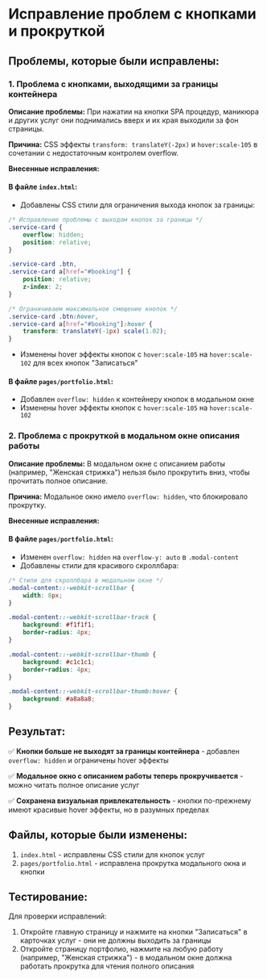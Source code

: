 # Исправление проблем с кнопками и прокруткой

## Проблемы, которые были исправлены:

### 1. Проблема с кнопками, выходящими за границы контейнера

**Описание проблемы:** При нажатии на кнопки SPA процедур, маникюра и других услуг они поднимались вверх и их края выходили за фон страницы.

**Причина:** CSS эффекты `transform: translateY(-2px)` и `hover:scale-105` в сочетании с недостаточным контролем overflow.

**Внесенные исправления:**

#### В файле `index.html`:
- Добавлены CSS стили для ограничения выхода кнопок за границы:
```css
/* Исправление проблемы с выходом кнопок за границы */
.service-card {
    overflow: hidden;
    position: relative;
}

.service-card .btn,
.service-card a[href="#booking"] {
    position: relative;
    z-index: 2;
}

/* Ограничиваем максимальное смещение кнопок */
.service-card .btn:hover,
.service-card a[href="#booking"]:hover {
    transform: translateY(-1px) scale(1.02);
}
```

- Изменены hover эффекты кнопок с `hover:scale-105` на `hover:scale-102` для всех кнопок "Записаться"

#### В файле `pages/portfolio.html`:
- Добавлен `overflow: hidden` к контейнеру кнопок в модальном окне
- Изменены hover эффекты кнопок с `hover:scale-105` на `hover:scale-102`

### 2. Проблема с прокруткой в модальном окне описания работы

**Описание проблемы:** В модальном окне с описанием работы (например, "Женская стрижка") нельзя было прокрутить вниз, чтобы прочитать полное описание.

**Причина:** Модальное окно имело `overflow: hidden`, что блокировало прокрутку.

**Внесенные исправления:**

#### В файле `pages/portfolio.html`:
- Изменен `overflow: hidden` на `overflow-y: auto` в `.modal-content`
- Добавлены стили для красивого скроллбара:
```css
/* Стили для скроллбара в модальном окне */
.modal-content::-webkit-scrollbar {
    width: 8px;
}

.modal-content::-webkit-scrollbar-track {
    background: #f1f1f1;
    border-radius: 4px;
}

.modal-content::-webkit-scrollbar-thumb {
    background: #c1c1c1;
    border-radius: 4px;
}

.modal-content::-webkit-scrollbar-thumb:hover {
    background: #a8a8a8;
}
```

## Результат:

✅ **Кнопки больше не выходят за границы контейнера** - добавлен `overflow: hidden` и ограничены hover эффекты

✅ **Модальное окно с описанием работы теперь прокручивается** - можно читать полное описание услуг

✅ **Сохранена визуальная привлекательность** - кнопки по-прежнему имеют красивые hover эффекты, но в разумных пределах

## Файлы, которые были изменены:

1. `index.html` - исправлены CSS стили для кнопок услуг
2. `pages/portfolio.html` - исправлена прокрутка модального окна и кнопки

## Тестирование:

Для проверки исправлений:
1. Откройте главную страницу и нажмите на кнопки "Записаться" в карточках услуг - они не должны выходить за границы
2. Откройте страницу портфолио, нажмите на любую работу (например, "Женская стрижка") - в модальном окне должна работать прокрутка для чтения полного описания
